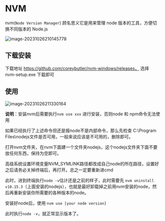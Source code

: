 # NVM

nvm(`Node Version Manager`) 顾名思义它是用来管理 node 版本的工具，方便切换不同版本的 Node.js

![image-20231026210145778](https://cdn.jsdelivr.net/gh/letengzz/tc2/img202310262101265.png)

## 下载安装

下载地址 https://github.com/coreybutler/nvm-windows/releases， 选择 nvm-setup.exe 下载即可

## 使用

![image-20231026211330164](https://cdn.jsdelivr.net/gh/letengzz/tc2/img202310262113854.png)

**说明**：安装nvm后需要执行`nvm use xxx` 进行安装，否则node 和 npm命令无法使用

如果已经执行了上述命令但还是报node不是内部命令，那么先检查  C:\Program Files\nodejs文件是否可用，一般来说应该是不可用的，删除即可。

打开nvm文件夹，在nvm下面建一个文件夹nodejs，这个nodejs文件夹下面不要放任何东西，保持为空即可。

高级系统设置环境变量NVM_SYMLINK路径都改成自己node的所在路径，设置好之后请务必关掉终端后，再打开。总之一定要重新进cmd

此时，进到终端执行`node -v`估计还是之前的样子，此时需要先  `nvm uninstall v10.15.3`（上面安装的nodejs），也就是最好卸载掉之前用nvm安装的node，然后再重新安装你所需要的各种版本的node。

安装好node后，使用 `nvm use [your node version]`

此时执行`node -v`，就正常显示版本了。
